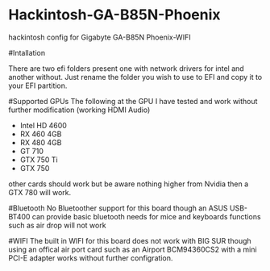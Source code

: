 # Hackintosh-GA-B85N-Phoenix
hackintosh config for Gigabyte GA-B85N Phoenix-WIFI

#Intallation

There are two efi folders present one with network drivers for intel and another without.
Just rename the folder you wish to use to EFI and copy it to your EFI partition.

#Supported GPUs
The following at the GPU I have tested and work without further modification (working HDMI Audio)

* Intel HD 4600
* RX 460 4GB
* RX 480 4GB
* GT 710
* GTX 750 Ti
* GTX 750

other cards should work but be aware nothing higher from Nvidia then a GTX 780 will work.


#Bluetooth
No Bluetoother support for this board though an ASUS USB-BT400 can provide basic bluetooth needs for mice and keyboards functions such as air drop will not work

#WIFI
The built in WIFI for this board does not work with BIG SUR though using an offical air port card such as an Airport BCM94360CS2 with a mini PCI-E adapter works without further configration.

